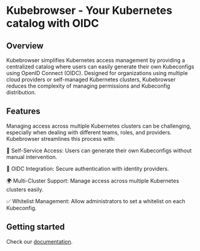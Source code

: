 # Kubebrowser - Your Kubernetes catalog with OIDC

## Overview
Kubebrowser simplifies Kubernetes access management by providing a centralized catalog where users can easily generate their own Kubeconfigs using OpenID Connect (OIDC). Designed for organizations using multiple cloud providers or self-managed Kubernetes clusters, Kubebrowser reduces the complexity of managing permissions and Kubeconfig distribution.

## Features
Managing access across multiple Kubernetes clusters can be challenging, especially when dealing with different teams, roles, and providers. Kubebrowser streamlines this process with:

🚀 Self-Service Access: Users can generate their own Kubeconfigs without manual intervention.

🔐 OIDC Integration: Secure authentication with identity providers.

🌍 Multi-Cluster Support: Manage access across multiple Kubernetes clusters easily.

✅ Whitelist Management: Allow administrators to set a whitelist on each Kubeconfig.

## Getting started

Check our [documentation](https://avistotelecom.github.io/kubebrowser/getting-started.html).
